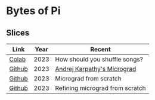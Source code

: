 # Bytes of Pi

## Slices

|Link|Year|Recent|
|---|---|---|
|[Colab](https://colab.research.google.com/drive/1W9b9GvFsosAi8B9gXkMpLFeqCa75EkNa#scrollTo=7EBY3DBhPSBx)|2023|How should you shuffle songs?|
|[Github](notebooks/Micrograd-Tutorial.ipynb)|2023|[Andrej Karpathy's Micrograd](https://www.youtube.com/watch?v=VMj-3S1tku0)|
|[Github](notebooks/Micrograd-Scratch-v1.ipynb)|2023|Micrograd from scratch|
|[Github](notebooks/Micrograd-Scratch-v2.ipynb)|2023|Refining micrograd from scratch|


